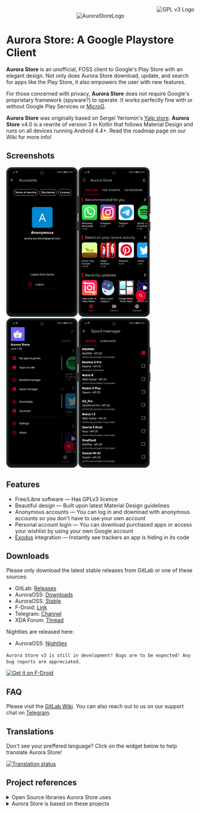 <div align="right">
  <img src="https://www.gnu.org/graphics/gplv3-88x31.png" alt="GPL v3 Logo" />
</div>
<div align="center">
  <img src="app/src/main/res/mipmap-xxxhdpi/ic_launcher.png" title="AuroraStoreLogo" alt="AuroraStoreLogo" />
</div>

# Aurora Store: A Google Playstore Client

**Aurora Store** is an unofficial, FOSS client to Google's Play Store with an elegant design. Not only does Aurora Store download, update, and search for apps like the Play Store, it also empowers the user with new features.

For those concerned with privacy, **Aurora Store** does not require Google's proprietary framework (spyware?) to operate. It works perfectly fine with or without Google Play Services or [MicroG](https://microg.org/).

**Aurora Store** was originally based on Sergei Yeriomin's [Yalp store](https://github.com/yeriomin/YalpStore). **Aurora Store** v4.0 is a rewrite of version 3 in Kotlin that follows Material Design and runs on all devices running Android 4.4+. Read the roadmap page on our Wiki for more info!

## Screenshots

<img src="screenshots/account.png" height="400"><img src="screenshots/home.png" height="400">
<img src="screenshots/sidebar.png" height="400"><img src="screenshots/spoof.png" height="400">

## Features

- Free/Libre software — Has GPLv3 licence
- Beautiful design — Built upon latest Material Design guidelines
- Anonymous accounts — You can log in and download with anonymous accounts so you don't have to use your own account
- Personal account login — You can download purchased apps or access your wishlist by using your own Google account
- [Exodus](https://exodus-privacy.eu.org/) integration — Instantly see trackers an app is hiding in its code

## Downloads

Please only download the latest stable releases from GitLab or one of these sources:

- GitLab: [Releases](https://gitlab.com/AuroraOSS/AuroraStore/-/releases)
- AuroraOSS: [Downloads](https://auroraoss.com/downloads.php)
- AuroraOSS: [Stable](https://auroraoss.com/AuroraStore/Stable/)
- F-Droid: [Link](https://f-droid.org/en/packages/com.aurora.store/)
- Telegram: [Channel](https://t.me/AuroraOfficial)
- XDA Forum: [Thread](https://forum.xda-developers.com/android/apps-games/galaxy-playstore-alternative-t3739733)

Nightlies are released here:

- AuroraOSS: [Nightlies](https://auroraoss.com/AuroraStore/Nightly/)

`Aurora Store v3 is still in development! Bugs are to be expected! Any bug reports are appreciated.`

[<img src="https://f-droid.org/badge/get-it-on.png" alt="Get it on F-Droid" height="60">](https://f-droid.org/packages/com.dragons.aurora/)

## FAQ

Please visit the [GitLab Wiki](https://gitlab.com/AuroraOSS/AuroraStore/-/wikis/Home). You can also reach out to us on our support chat on [Telegram](https://t.me/AuroraSupport).

## Translations

Don't see your preffered language? Click on the widget below to help translate Aurora Store!

<a href="https://hosted.weblate.org/engage/aurora-store/">
  <img src="https://hosted.weblate.org/widgets/aurora-store/-/strings/horizontal-auto.svg" alt="Translation status" />
</a>

## Project references

<details><summary>Open Source libraries Aurora Store uses</summary>

- [RX-Java](https://github.com/ReactiveX/RxJava)
- [ButterKnife](https://github.com/JakeWharton/butterknife)
- [OkHttp3](https://square.github.io/okhttp/)
- [Glide](https://github.com/bumptech/glide)
- [Fetch2](https://github.com/tonyofrancis/Fetch)
- [GPlayApi](https://gitlab.com/AuroraOSS/gplayapi)
- [PlayStoreApi-v2](https://github.com/whyorean/playstore-api-v2) (Deprecated! Used up till v3)

</details>

<details><summary>Aurora Store is based on these projects</summary>

- [YalpStore](https://github.com/yeriomin/YalpStore)
- [AppCrawler](https://github.com/Akdeniz/google-play-crawler)
- [Raccoon](https://github.com/onyxbits/raccoon4)
- [SAI](https://github.com/Aefyr/SAI)

</details>
